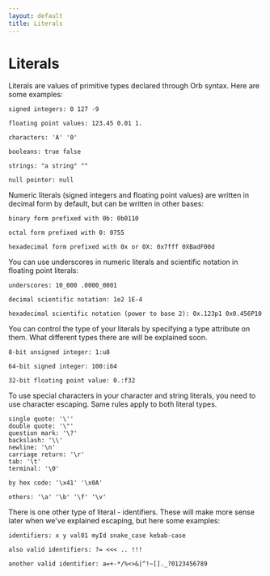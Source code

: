 ```yaml
---
layout: default
title: Literals
---
```

# Literals

Literals are values of primitive types declared through Orb syntax. Here are some examples:

```
signed integers: 0 127 -9

floating point values: 123.45 0.01 1.

characters: 'A' '0'

booleans: true false

strings: "a string" ""

null pointer: null
```

Numeric literals (signed integers and floating point values) are written in decimal form by default, but can be written in other bases:

```
binary form prefixed with 0b: 0b0110

octal form prefixed with 0: 0755

hexadecimal form prefixed with 0x or 0X: 0x7fff 0XBadF00d
```

You can use underscores in numeric literals and scientific notation in floating point literals:

```
underscores: 10_000 .0000_0001

decimal scientific notation: 1e2 1E-4

hexadecimal scientific notation (power to base 2): 0x.123p1 0x0.456P10
```

You can control the type of your literals by specifying a type attribute on them. What different types there are will be explained soon.

```
8-bit unsigned integer: 1:u8

64-bit signed integer: 100:i64

32-bit floating point value: 0.:f32
```

To use special characters in your character and string literals, you need to use character escaping. Same rules apply to both literal types.

```
single quote: '\''
double quote: '\"'
question mark: '\?'
backslash: '\\'
newline: '\n'
carriage return: '\r'
tab: '\t'
terminal: '\0'

by hex code: '\x41' '\x0A'

others: '\a' '\b' '\f' '\v'
```

There is one other type of literal - identifiers. These will make more sense later when we've explained escaping, but here some examples:

```
identifiers: x y val01 myId snake_case kebab-case

also valid identifiers: ?= <<< .. !!!

another valid identifier: a=+-*/%<>&|^!~[]._?0123456789
```